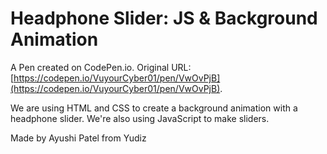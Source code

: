 # Headphone Slider: JS & Background Animation

A Pen created on CodePen.io. Original URL: [https://codepen.io/VuyourCyber01/pen/VwOvPjB](https://codepen.io/VuyourCyber01/pen/VwOvPjB).

We are using HTML and CSS  to create a background animation with a headphone slider. We're also using JavaScript to make sliders.

Made by Ayushi Patel from Yudiz